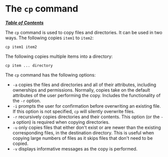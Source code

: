 # The `cp` command

[***Table of Contents***](/README.md)

The `cp` command is used to copy files and directories. It can be used in two
ways. The following copies `item1` to `item2`:

    cp item1 item2

The following copies multiple items into a directory:

    cp item ... directory

The `cp` command has the following options:

- `-a` copies the files and directories and all of their attributes, including
  ownerships and permissions. Normally, copies take on the default attributes
  of the user performing the copy. Includes the functionality of the `-r`
  option.
- `-i`  prompts the user for confirmation before overwriting an existing file.
  If this option is not specified, `cp` will silently overwrite files. 
- `-r` recursively copies directories and their contents. This option (or the
  `-a` option) is required when copying directories.
- `-u` only copies files that either don't exist or are newer than the existing
  corresponding files, in the destination directory. This is useful when
  copying large numbers of files as it skips files that don't need to be
  copied.
- `-v` displays informative messages as the copy is performed.
